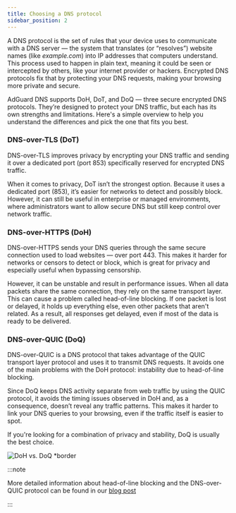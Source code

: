 ```yaml
---
title: Choosing a DNS protocol
sidebar_position: 2
---
```


A DNS protocol is the set of rules that your device uses to communicate with a DNS server — the system that translates (or “resolves”) website names (like *example.com*) into IP addresses that computers understand. This process used to happen in plain text, meaning it could be seen or intercepted by others, like your internet provider or hackers. Encrypted DNS protocols fix that by protecting your DNS requests, making your browsing more private and secure.

AdGuard DNS supports DoH, DoT, and DoQ — three secure encrypted DNS protocols. They’re designed to protect your DNS traffic, but each has its own strengths and limitations. Here's a simple overview to help you understand the differences and pick the one that fits you best.

### DNS-over-TLS (DoT)

DNS-over-TLS improves privacy by encrypting your DNS traffic and sending it over a dedicated port (port 853) specifically reserved for encrypted DNS traffic.

When it comes to privacy, DoT isn’t the strongest option. Because it uses a dedicated port (853), it’s easier for networks to detect and possibly block. However, it can still be useful in enterprise or managed environments, where administrators want to allow secure DNS but still keep control over network traffic.

### DNS-over-HTTPS (DoH)

DNS-over-HTTPS sends your DNS queries through the same secure connection used to load websites — over port 443. This makes it harder for networks or censors to detect or block, which is great for privacy and especially useful when bypassing censorship.

However, it can be unstable and result in performance issues. When all data packets share the same connection, they rely on the same transport layer. This can cause a problem called head-of-line blocking. If one packet is lost or delayed, it holds up everything else, even other packets that aren't related. As a result, all responses get delayed, even if most of the data is ready to be delivered.

### DNS-over-QUIC (DoQ)

DNS-over-QUIC is a DNS protocol that takes advantage of the QUIC transport layer protocol and uses it to transmit DNS requests. It avoids one of the main problems with the DoH protocol: instability due to head-of-line blocking.

Since DoQ keeps DNS activity separate from web traffic by using the QUIC protocol, it avoids the timing issues observed in DoH and, as a consequence, doesn’t reveal any traffic patterns. This makes it harder to link your DNS queries to your browsing, even if the traffic itself is easier to spot.

If you're looking for a combination of privacy and stability, DoQ is usually the best choice.

![DoH vs. DoQ *border](https://cdn.adtidy.org/blog/new/gy178dohdoq.jpg)

:::note

More detailed information about head-of-line blocking and the DNS-over-QUIC protocol can be found in our [blog post](https://adguard-dns.io/en/blog/dns-over-quic.html)

:::
